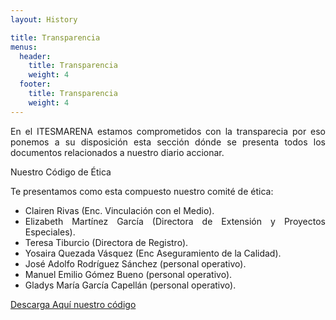 ```yaml
---
layout: History

title: Transparencia
menus:
  header:
    title: Transparencia
    weight: 4
  footer:
    title: Transparencia
    weight: 4
---
```

<p style="text-align: justify;">En el ITESMARENA estamos comprometidos con la transparecia por eso ponemos a su disposici&oacute;n esta secci&oacute;n d&oacute;nde se presenta todos los documentos relacionados a nuestro diario accionar.</p>
<p style="text-align: justify;">Nuestro C&oacute;digo de &Eacute;tica</p>
<p style="text-align: justify;">Te presentamos como esta compuesto nuestro comit&eacute; de &eacute;tica:</p>
<ul>
<li style="text-align: justify;">Clairen Rivas (Enc. Vinculaci&oacute;n con el Medio).</li>
<li style="text-align: justify;">Elizabeth Mart&iacute;nez Garc&iacute;a (Directora de Extensi&oacute;n y Proyectos Especiales).</li>
<li style="text-align: justify;">Teresa Tiburcio (Directora de Registro).</li>
<li style="text-align: justify;">Yosaira Quezada V&aacute;squez (Enc Aseguramiento de la Calidad).</li>
<li style="text-align: justify;">Jos&eacute; Adolfo Rodr&iacute;guez S&aacute;nchez (personal operativo).</li>
<li style="text-align: justify;">Manuel Emilio G&oacute;mez Bueno (personal operativo).</li>
<li style="text-align: justify;">Gladys Mar&iacute;a Garc&iacute;a Capell&aacute;n (personal operativo).</li>
</ul>
<p><a href="https://res.cloudinary.com/duuonteo7/image/upload/v1660308696/Marco%20Normativo/3/C%C3%93DIGO_DE_%C3%89TICA.pdf" target="_blank" rel="noopener">Descarga Aqu&iacute; nuestro c&oacute;digo</a></p>
<p style="text-align: justify;"></p>
<p style="text-align: justify;"><strong></strong></p>
